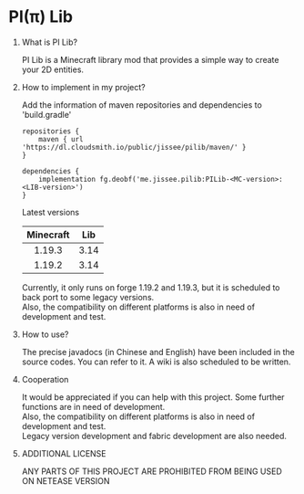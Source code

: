 # PI(π) Lib

<ol>
<li> What is PI Lib? </li>  

PI Lib is a Minecraft library mod that provides a simple way to create your 2D entities.

<li> How to implement in my project?</li>

Add the information of maven repositories and dependencies to 'build.gradle'

```
repositories {      
    maven { url 'https://dl.cloudsmith.io/public/jissee/pilib/maven/' }
}    

dependencies {
    implementation fg.deobf('me.jissee.pilib:PILib-<MC-version>:<LIB-version>')
}
```
Latest versions

| Minecraft  | Lib  |
| :--------: |:----:|
| 1.19.3     | 3.14 |
| 1.19.2     | 3.14 |



Currently, it only runs on forge 1.19.2 and 1.19.3, but it is scheduled to back port to some legacy versions.   
Also, the compatibility on different platforms is also in need of development and test.

<li> How to use?   </li>

The precise javadocs (in Chinese and English) have been included in the source codes. You can refer to it. A wiki is also scheduled to be written.

<li> Cooperation </li>

It would be appreciated if you can help with this project. Some further functions are in need of development.    
Also, the compatibility on different platforms is also in need of development and test.    
Legacy version development and fabric development are also needed.

<li> ADDITIONAL LICENSE </li>

ANY PARTS OF THIS PROJECT ARE PROHIBITED FROM BEING USED ON NETEASE VERSION

</ol>
